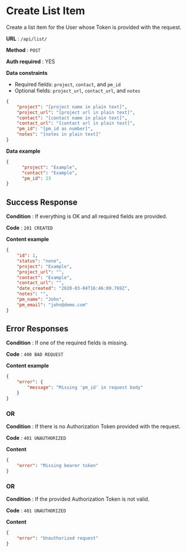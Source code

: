 # Create List Item

Create a list item for the User whose Token is provided with the request.

**URL** : `/api/list/`

**Method** : `POST`

**Auth required** : YES

**Data constraints**

* Required fields: `project`, `contact`, and `pm_id`
* Optional fields: `project_url`, `contact_url`, and `notes`

```json
{
    "project": "[project name in plain text]",
    "project_url": "[project url in plain text]",
    "contact": "[contact name in plain text]",
    "contact_url": "[contact url in plain text]",
    "pm_id": "[pm_id as number]",
    "notes": "[notes in plain text]"
}
```

**Data example**

```json
{
	  "project": "Example",
	  "contact": "Example",
	  "pm_id": 23
}
```

## Success Response

**Condition** : If everything is OK and all required fields are provided.

**Code** : `201 CREATED`

**Content example**

```json
{
    "id": 1,
    "status": "none",
    "project": "Example",
    "project_url": "",
    "contact": "Example",
    "contact_url": "",
    "date_created": "2020-03-04T16:46:09.769Z",
    "notes": "",
    "pm_name": "John",
    "pm_email": "john@demo.com"
}
```

## Error Responses

**Condition** : If one of the required fields is missing.

**Code** : `400 BAD REQUEST`

**Content example**

```json
{
    "error": {
        "message": "Missing 'pm_id' in request body"
    }
}
```

### OR

**Condition** : If there is no Authorization Token provided with the request.

**Code** : `401 UNAUTHORIZED`

**Content**

```json
{
    "error": "Missing bearer token"
}
```
### OR

**Condition** : If the provided Authorization Token is not valid.

**Code** : `401 UNAUTHORIZED`

**Content**

```json
{
    "error": "Unauthorized request"
}
```
